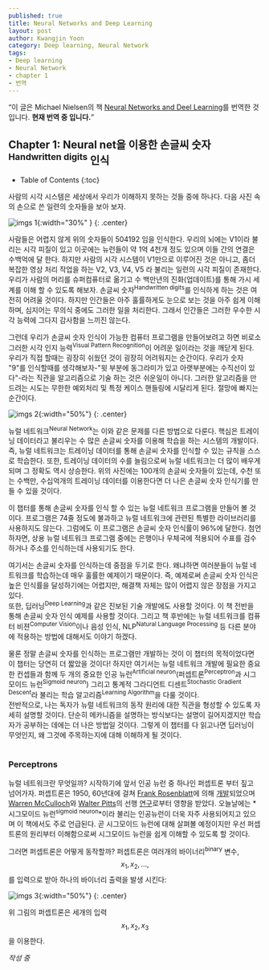 ```yaml
---
published: true
title: Neural Networks and Deep Learning
layout: post
author: Kwangjin Yoon 
category: Deep learning, Neural Network
tags: 
- Deep learning 
- Neural Network
- chapter 1
- 번역
---
```


<q>이 글은 Michael Nielsen의 책 [Neural Networks and Deel Learning](http://neuralnetworksanddeeplearning.com/chap1.html)를 번역한 것 입니다. **현재 번역 중 입니다.**</q>


## Chapter 1: Neural net을 이용한 손글씨 숫자<sup>Handwritten digits</sup> 인식

* Table of Contents
{:toc}


사람의 시각 시스템은 세상에서 우리가 이해하지 못하는 것들 중에 하나다. 다음 사진 속의 손으로 쓴 일련의 숫자들을 보아 보자.

![imgs 1](http://neuralnetworksanddeeplearning.com/images/digits.png){:width="30%" }
{: .center}

<!-- more -->

사람들은 어렵지 않게 위의 숫자들이 504192 임을 인식한다. 우리의 뇌에는 V1이라 불리는 시각 피질이 있고 이곳에는 뉴런들이 약 1억 4천개 정도 있으며 이들 간의 연결은 수백억에 달 한다.
하지만 사람의 시각 시스템이 V1만으로 이루어진 것은 아니고, 좀더 복잡한 영상 처리 작업을 하는 V2, V3, V4, V5 라 불리는 일련의 시각 피질이 존재한다.
우리가 사람의 머리를 슈퍼컴퓨터로 옮기고 수 백만년의 진화(업데이트)를 통해 가시 세계를 이해 할 수 있도록 해보자. 손글씨 숫자<sup>Handwritten digits</sup>를 인식하게 하는 것은 여전히 어려울 것이다. 하지만 인간들은 아주 훌률하게도 눈으로 보는 것을 아주 쉽게 이해하며, 심지어는 무의식 중에도 그러한 일을 처리한다. 그래서 인간들은 그러한 우수한 시각 능력에 그다지 감사함을 느끼진 않는다.

그런데 우리가 손글씨 숫자 인식이 가능한 컴퓨터 프로그램을 만들어보려고 하면 비로소 그러한 시각 인지 능력<sup>Visual Pattern Recognition</sup>이 어려운 일이라는 것을 깨닫게 된다.
우리가 직접 할때는 굉장히 쉬웠던 것이 굉장히 어려워지는 순간이다. 우리가 숫자 "9"를 인식할때를 생각해보자-"윗 부분에 동그라미가 있고 아랫부분에는 수직선이 있다"-라는 직관을 알고리즘으로 기술 하는 것은 쉬운일이 아니다.
그러한 알고리즘을 만드려는 시도는 무한한 예외처리 및 특정 케이스 핸들링에 시달리게 된다. 절망에 빠지는 순간이다.

![imgs 2](http://neuralnetworksanddeeplearning.com/images/mnist_100_digits.png){:width="50%"}
{: .center}

뉴럴 네트워크<sup>Neural Network</sup>는 이와 같은 문제를 다른 방법으로 다룬다.
핵심은 트레이닝 데이터라고 불리우는 수 많은 손글씨 숫자를 이용해 학습을 하는 시스템의 개발이다.
즉, 뉴럴 네트워크는 트레이닝 데이터를 통해 손글씨 숫자를 인식할 수 있는 규칙을 스스로 학습한다.
또한, 트레이닝 데이터의 수를 늘림으로써 뉴럴 네트워크는 더 많이 배우게 되며 그 정확도 역시 상승한다. 위의 사진에는 100개의 손글씨 숫자들이 있는데, 수천 또는 수백만, 수십억개의 트레이닝 데이터를 이용한다면 더 나은 손글씨 숫자 인식기를 만들 수 있을 것이다.

이 챕터를 통해 손글씨 숫자를 인식 할 수 있는 뉴럴 네트워크 프로그램을 만들어 볼 것이다. 프로그램은 74줄 정도에 불과하고 뉴럴 네트워크에 관련된 특별한 라이브러리를 사용하지도 않는다.
그럼에도 이 프로그램은 손글씨 숫자 인식률이 96%에 달한다. 첨언하자면, 상용 뉴럴 네트워크 프로그램 중에는 은행이나 우체국에 적용되어 수표를 검수하거나 주소를 인식하는데 사용되기도 한다.

여기서는 손글씨 숫자를 인식하는데 중점을 두기로 한다. 왜냐하면 여러분들이 뉴럴 네트워크를 학습하는데 매우 훌률한 예제이기 때문이다.
즉, 예제로써 손글씨 숫자 인식은 높은 인식률을 달성하기에는 어렵지만, 해결책 자체는 많이 어렵지 않은 장점을 가지고 있다.   
또한, 딥러닝<sup>Deep Learning</sup>과 같은 진보된 기술 개발에도 사용할 것이다. 이 책 전반을 통해 손글씨 숫자 인식 예제를 사용할 것이다.
그리고 책 후반에는 뉴럴 네트워크를 컴퓨터 비젼<sup>Computer Vision</sup>이나 음성 인식, NLP<sup>Natural Language Processing</sup> 등 다른 분야에 적용하는 방법에 대해서도 이야기 하겠다.  

물론 정말 손글씨 숫자를 인식하는 프로그램만 개발하는 것이 이 챕터의 목적이었다면 이 챕터는 당연히 더 짧았을 것이다! 하지만 여기서는 뉴럴 네트워크 개발에 필요한 중요한 컨셉들과 함께 두 개의 중요한 인공 뉴런<sup>Artificial neuron</sup>(퍼셉트론<sup>Perceptron</sup>과 시그모이드 뉴런<sup>Sigmoid neuron</sup>) 그리고 통계적 그라디언트 디센트<sup>Stochastic Gradient Descent</sup>라 불리는 학습 알고리즘<sup>Learning Algorithm</sup>을 다룰 것이다.  
전반적으로, 나는 독자가 뉴럴 네트워크의 동작 원리에 대한 직관을 형성할 수 있도록 자세히 설명할 것이다. 단순히 메카니즘을 설명하는 방식보다는 설명이 길어지겠지만 학습자가 공부하는 데에는 더 나은 방법일 것이다.
그렇게 이 챕터를 다 읽고나면 딥러닝이 무엇인지, 왜 그것에 주목하는지에 대해 이해하게 될 것이다.   
<br> 

### Perceptrons

뉴럴 네트워크란 무엇일까? 시작하기에 앞서 인공 뉴런 중 하나인 퍼셉트론 부터 짚고 넘어가자.
퍼셉트론은 1950, 60년대에 걸쳐 [Frank Rosenblatt](http://en.wikipedia.org/wiki/Frank_Rosenblatt)에 의해 [개발](http://books.google.ca/books/about/Principles_of_neurodynamics.html?id=7FhRAAAAMAAJ)되었으며 [Warren McCulloch](http://en.wikipedia.org/wiki/Warren_McCulloch)와 [Walter Pitts](http://en.wikipedia.org/wiki/Walter_Pitts)의 선행 [연구](http://scholar.google.ca/scholar?cluster=4035975255085082870)로부터 영향을 받았다.
오늘날에는 *시그모이드 뉴런<sup>sigmoid neuron</sup>*이라 불리는 인공뉴런이 더욱 자주 사용되어지고 있으며 이 책에서도 주로 언급된다. 곧 시그모이드 뉴런에 대해 살펴볼 예정이지만 우선 퍼셉트론의 원리부터 이해함으로써 시그모이드 뉴런을 쉽게 이해할 수 있도록 할 것이다.

그러면 퍼셉트론은 어떻게 동작할까? 퍼셉트론은 여러개의 바이너리<sup>binary</sup> 변수, $$ x_{1}, x_{2}, ... , $$ 를 입력으로 받아 하나의 바이너리 출력을 발생 시킨다:

 
![imgs 3](http://neuralnetworksanddeeplearning.com/images/tikz0.png){:width="50%"}
{: .center}

위 그림의 퍼셉트론은 세개의 입력 $$ x_{1}, x_{2}, x_{3} $$ 을 이용한다.

*작성 중*


